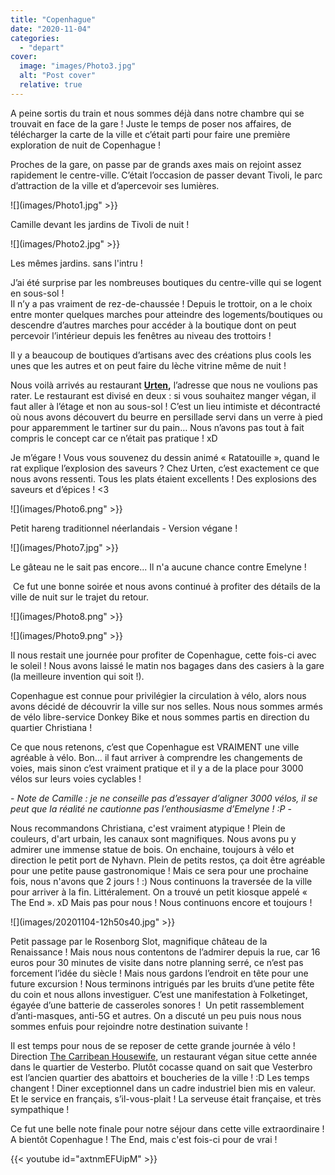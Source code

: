 ```yaml
---
title: "Copenhague"
date: "2020-11-04"
categories: 
  - "depart"
cover:
  image: "images/Photo3.jpg"
  alt: "Post cover"
  relative: true
---
```


A peine sortis du train et nous sommes déjà dans notre chambre qui se trouvait en face de la gare ! Juste le temps de poser nos affaires, de télécharger la carte de la ville et c’était parti pour faire une première exploration de nuit de Copenhague !

Proches de la gare, on passe par de grands axes mais on rejoint assez rapidement le centre-ville. C’était l’occasion de passer devant Tivoli, le parc d’attraction de la ville et d’apercevoir ses lumières.

![](images/Photo1.jpg" >}}

Camille devant les jardins de Tivoli de nuit !

![](images/Photo2.jpg" >}}

Les mêmes jardins. sans l'intru !

J’ai été surprise par les nombreuses boutiques du centre-ville qui se logent en sous-sol !  
Il n’y a pas vraiment de rez-de-chaussée ! Depuis le trottoir, on a le choix entre monter quelques marches pour atteindre des logements/boutiques ou descendre d’autres marches pour accéder à la boutique dont on peut percevoir l’intérieur depuis les fenêtres au niveau des trottoirs !

Il y a beaucoup de boutiques d’artisans avec des créations plus cools les unes que les autres et on peut faire du lèche vitrine même de nuit !

Nous voilà arrivés au restaurant **[Urten](https://www.urtenvegan.dk/),** l’adresse que nous ne voulions pas rater. Le restaurant est divisé en deux : si vous souhaitez manger végan, il faut aller à l’étage et non au sous-sol ! C’est un lieu intimiste et décontracté où nous avons découvert du beurre en persillade servi dans un verre à pied pour apparemment le tartiner sur du pain… Nous n’avons pas tout à fait compris le concept car ce n’était pas pratique ! xD

Je m’égare ! Vous vous souvenez du dessin animé « Ratatouille », quand le rat explique l’explosion des saveurs ? Chez Urten, c’est exactement ce que nous avons ressenti. Tous les plats étaient excellents ! Des explosions des saveurs et d’épices ! <3

![](images/Photo6.png" >}}

Petit hareng traditionnel néerlandais - Version végane !

![](images/Photo7.jpg" >}}

Le gâteau ne le sait pas encore... Il n'a aucune chance contre Emelyne !

 Ce fut une bonne soirée et nous avons continué à profiter des détails de la ville de nuit sur le trajet du retour.

![](images/Photo8.png" >}}
<br />

![](images/Photo9.png" >}}

Il nous restait une journée pour profiter de Copenhague, cette fois-ci avec le soleil ! Nous avons laissé le matin nos bagages dans des casiers à la gare (la meilleure invention qui soit !).

Copenhague est connue pour privilégier la circulation à vélo, alors nous avons décidé de découvrir la ville sur nos selles. Nous nous sommes armés de vélo libre-service Donkey Bike et nous sommes partis en direction du quartier Christiana !

Ce que nous retenons, c’est que Copenhague est VRAIMENT une ville agréable à vélo. Bon… il faut arriver à comprendre les changements de voies, mais sinon c’est vraiment pratique et il y a de la place pour 3000 vélos sur leurs voies cyclables !

\- _Note de Camille : je ne conseille pas d’essayer d’aligner 3000 vélos, il se peut que la réalité ne cautionne pas l’enthousiasme d’Emelyne ! :P_ -

Nous recommandons Christiana, c'est vraiment atypique ! Plein de couleurs, d'art urbain, les canaux sont magnifiques. Nous avons pu y admirer une immense statue de bois. On enchaine, toujours à vélo et direction le petit port de Nyhavn. Plein de petits restos, ça doit être agréable pour une petite pause gastronomique ! Mais ce sera pour une prochaine fois, nous n'avons que 2 jours ! :) Nous continuons la traversée de la ville pour arriver à la fin. Littéralement. On a trouvé un petit kiosque appelé « The End ». xD Mais pas pour nous ! Nous continuons encore et toujours !

![](images/20201104-12h50s40.jpg" >}}

Petit passage par le Rosenborg Slot, magnifique château de la Renaissance ! Mais nous nous contentons de l’admirer depuis la rue, car 16 euros pour 30 minutes de visite dans notre planning serré, ce n’est pas forcement l’idée du siècle ! Mais nous gardons l’endroit en tête pour une future excursion ! Nous terminons intrigués par les bruits d’une petite fête du coin et nous allons investiguer. C’est une manifestation à Folketinget, égayée d’une batterie de casseroles sonores !  Un petit rassemblement d’anti-masques, anti-5G et autres. On a discuté un peu puis nous nous sommes enfuis pour rejoindre notre destination suivante !

Il est temps pour nous de se reposer de cette grande journée à vélo ! Direction [The Carribean Housewife,](https://thecaribbeanhousewife.com/) un restaurant végan situe cette année dans le quartier de Vesterbo. Plutôt cocasse quand on sait que Vesterbro est l’ancien quartier des abattoirs et boucheries de la ville ! :D Les temps changent ! Diner exceptionnel dans un cadre industriel bien mis en valeur. Et le service en français, s’il-vous-plait ! La serveuse était française, et très sympathique !

Ce fut une belle note finale pour notre séjour dans cette ville extraordinaire ! A bientôt Copenhague ! The End, mais c'est fois-ci pour de vrai !

{{< youtube id="axtnmEFUipM" >}}
 <br/>
